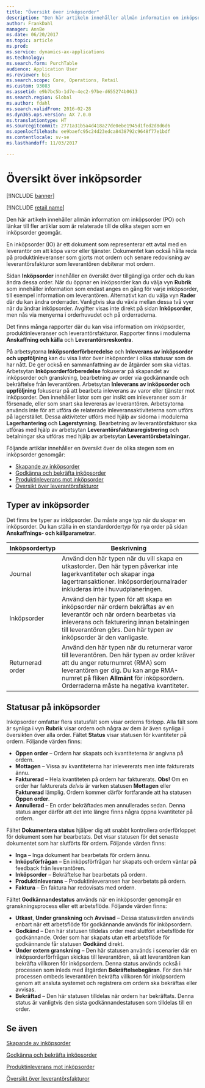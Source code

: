 ```yaml
---
title: "Översikt över inköpsorder"
description: "Den här artikeln innehåller allmän information om inköpsorder (PO) och länkar till fler artiklar som är relaterade till de olika stegen som en inköpsorder geomgår."
author: FrankDahl
manager: AnnBe
ms.date: 06/20/2017
ms.topic: article
ms.prod: 
ms.service: dynamics-ax-applications
ms.technology: 
ms.search.form: PurchTable
audience: Application User
ms.reviewer: bis
ms.search.scope: Core, Operations, Retail
ms.custom: 93083
ms.assetid: e9b7bc5b-1d7e-4ec2-97be-d655274b0613
ms.search.region: Global
ms.author: fdahl
ms.search.validFrom: 2016-02-28
ms.dyn365.ops.version: AX 7.0.0
ms.translationtype: HT
ms.sourcegitcommit: 2771a31b5a4d418a27de0ebe1945d1fed2d8d6d6
ms.openlocfilehash: ee9baefc95c24d23edca8438792c9648f77e1bdf
ms.contentlocale: sv-se
ms.lasthandoff: 11/03/2017

---
```


# <a name="purchase-order-overview"></a>Översikt över inköpsorder

[!INCLUDE [banner](../includes/banner.md)]

[!INCLUDE [retail name](../includes/retail-name.md)]

Den här artikeln innehåller allmän information om inköpsorder (PO) och länkar till fler artiklar som är relaterade till de olika stegen som en inköpsorder geomgår.

En inköpsorder (IO) är ett dokument som representerar ett avtal med en leverantör om att köpa varor eller tjänster. Dokumentet kan också hålla reda på produktinleveranser som gjorts mot ordern och senare redovisning av leverantörsfakturor som leverantören debiterar mot ordern.  

Sidan **Inköpsorder** innehåller en översikt över tillgängliga order och du kan ändra dessa order. När du öppnar en inköpsorder kan du välja vyn **Rubrik** som innehåller information som endast anges en gång för varje inköpsorder, till exempel information om leverantören. Alternativt kan du välja vyn **Rader** där du kan ändra orderrader. Vanligtvis ska du växla mellan dessa två vyer när du ändrar inköpsorder. Avgifter visas inte direkt på sidan **Inköpsorder**, men nås via menyerna i orderhuvudet och på orderraderna.  

Det finns många rapporter där du kan visa information om inköpsorder, produktinleveranser och leverantörsfakturor. Rapporter finns i modulerna **Anskaffning och källa** och **Leverantörsreskontra**.  

På arbetsytorna **Inköpsorderförberedelse** och **Inleverans av inköpsorder och uppföljning** kan du visa listor över inköpsorder i olika statusar som de har nått. De ger också en sammanfattning av de åtgärder som ska vidtas. Arbetsytan **Inköpsorderförberedelse** fokuserar på skapandet av inköpsorder och granskning, bearbetning av order via godkännande och bekräftelse från leverantören. Arbetsytan **Inleverans av inköpsorder och uppföljning** fokuserar på att bearbeta inleverans av varor eller tjänster mot inköpsorder. Den innehåller listor som ger insikt om inleveranser som är försenade, eller som snart ska levereras av leverantören. Arbetsytorna används inte för att utföra de relaterade inleveransaktiviteterna som utförs på lagerstället. Dessa aktiviteter utförs med hjälp av sidorna i modulerna **Lagerhantering** och **Lagerstyrning**. Bearbetning av leverantörsfakturor ska utföras med hjälp av arbetsytan **Leverantörsfakturaregistrering** och betalningar ska utföras med hjälp av arbetsytan **Leverantörsbetalningar**.  

Följande artiklar innehåller en översikt över de olika stegen som en inköpsorder genomgår:

-   [Skapande av inköpsorder](purchase-order-creation.md)
-   [Godkänna och bekräfta inköpsorder](purchase-order-approval-confirmation.md)
-   [Produktinleverans mot inköpsorder](product-receipt-against-purchase-orders.md)
-   [Översikt över leverantörsfakturor](../../financials/accounts-payable/vendor-invoices-overview.md)

## <a name="types-of-purchase-orders"></a>Typer av inköpsorder
Det finns tre typer av inköpsorder. Du måste ange typ när du skapar en inköpsorder. Du kan ställa in en standardordertyp för nya order på sidan **Anskaffnings- och källparametrar**.

| Inköpsordertyp        | Beskrivning                                                                                                                                                                                                                                                                           |
|----------------|---------------------------------------------------------------------------------------------------------------------------------------------------------------------------------------------------------------------------------------------------------------------------------------|
| Journal        | Använd den här typen när du vill skapa en utkastorder. Den här typen påverkar inte lagerkvantiteter och skapar inga lagertransaktioner. Inköpsorderjournalrader inkluderas inte i huvudplaneringen.                                                                                                       |
| Inköpsorder | Använd den här typen för att skapa en inköpsorder när ordern bekräftas av en leverantör och när ordern bearbetas via inleverans och fakturering innan betalningen till leverantören görs. Den här typen av inköpsorder är den vanligaste.                                                                          |
| Returnerad order | Använd den här typen när du returnerar varor till leverantören. Den här typen av order kräver att du anger returnumret (RMA) som leverantören ger dig. Du kan ange RMA-numret på fliken **Allmänt** för inköpsordern. Orderraderna måste ha negativa kvantiteter. |

## <a name="purchase-order-statuses"></a>Statusar på inköpsorder
Inköpsorder omfattar flera statusfält som visar orderns förlopp. Alla fält som är synliga i vyn **Rubrik** visar ordern och några av dem är även synliga i översikten över alla order. Fältet **Status** visar statusen för kvantiteter på ordern. Följande värden finns:

-   **Öppen order** – Ordern har skapats och kvantiteterna är angivna på ordern.
-   **Mottagen** – Vissa av kvantiteterna har inlevererats men inte fakturerats ännu.
-   **Fakturerad** – Hela kvantiteten på ordern har fakturerats. **Obs!** Om en order har fakturerats *delvis* är varken statusen **Mottagen** eller **Fakturerad** lämplig. Ordern kommer därför fortfarande att ha statusen **Öppen order**.
-   **Annullerad** – En order bekräftades men annullerades sedan. Denna status anger därför att det inte längre finns några öppna kvantiteter på ordern.

Fältet **Dokumentera status** hjälper dig att snabbt kontrollera orderförloppet för dokument som har bearbetats. Det visar statusen för det senaste dokumentet som har slutförts för ordern. Följande värden finns:

-   **Inga** – Inga dokument har bearbetats för ordern ännu.
-   **Inköpsförfrågan** – En inköpsförfrågan har skapats och ordern väntar på feedback från leverantören.
-   **Inköpsorder** – Bekräftelse har bearbetats på ordern.
-   **Produktinleverans** – Produktinleveransen har bearbetats på ordern.
-   **Faktura** – En faktura har redovisats med ordern.

Fältet **Godkännandestatus** används när en inköpsorder genomgår en granskningsprocess eller ett arbetsflöde. Följande värden finns:

-   **Utkast**, **Under granskning** och **Avvisad** – Dessa statusvärden används enbart när ett arbetsflöde för godkännande används för inköpsordern.
-   **Godkänd** – Den här statusen tilldelas order med slutfört arbetsflöde för godkännande. Order som har skapats utan ett arbetsflöde för godkännande får statusen **Godkänd** direkt.
-   **Under extern granskning** – Den här statusen används i scenarier där en inköpsorderförfrågan skickas till leverantören, så att leverantören kan bekräfta villkoren för inköpsordern. Denna status används också i processen som inleds med åtgärden **Bekräftelsebegäran**. För den här processen ombeds leverantören bekräfta villkoren för inköpsordern genom att ansluta systemet och registrera om ordern ska bekräftas eller avvisas.
-   **Bekräftad** – Den här statusen tilldelas när ordern har bekräftats. Denna status är vanligtvis den sista godkännandestatusen som tilldelas till en order.


<a name="see-also"></a>Se även
--------

[Skapande av inköpsorder](purchase-order-creation.md)

[Godkänna och bekräfta inköpsorder](purchase-order-approval-confirmation.md)

[Produktinleverans mot inköpsorder](product-receipt-against-purchase-orders.md)

[Översikt över leverantörsfakturor](../../financials/accounts-payable/vendor-invoices-overview.md)




